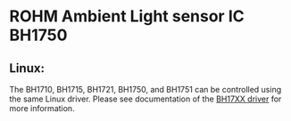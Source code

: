 # ROHM Ambient Light sensor IC BH1750

## Linux:

The BH1710, BH1715, BH1721, BH1750, and BH1751 can be controlled using the same Linux driver. Please see documentation of the [BH17XX driver](https://github.com/RohmSemiconductor/Linux-Kernel-sensor-Drivers/tree/master/BH17XX) for more information.

